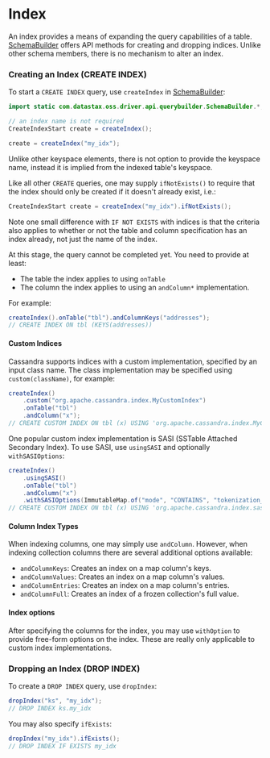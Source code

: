 <!--
Licensed to the Apache Software Foundation (ASF) under one
or more contributor license agreements.  See the NOTICE file
distributed with this work for additional information
regarding copyright ownership.  The ASF licenses this file
to you under the Apache License, Version 2.0 (the
"License"); you may not use this file except in compliance
with the License.  You may obtain a copy of the License at

  http://www.apache.org/licenses/LICENSE-2.0

Unless required by applicable law or agreed to in writing,
software distributed under the License is distributed on an
"AS IS" BASIS, WITHOUT WARRANTIES OR CONDITIONS OF ANY
KIND, either express or implied.  See the License for the
specific language governing permissions and limitations
under the License.
-->

# Index

An index provides a means of expanding the query capabilities of a table.  [SchemaBuilder] offers
API methods for creating and dropping indices.  Unlike other schema members, there is no mechanism
to alter an index.

### Creating an Index (CREATE INDEX)

To start a `CREATE INDEX` query, use `createIndex` in [SchemaBuilder]:

```java
import static com.datastax.oss.driver.api.querybuilder.SchemaBuilder.*;

// an index name is not required
CreateIndexStart create = createIndex();

create = createIndex("my_idx");
```

Unlike other keyspace elements, there is not option to provide the keyspace name, instead it is
implied from the indexed table's keyspace.

Like all other `CREATE` queries, one may supply `ifNotExists()` to require that the index should
only be created if it doesn't already exist, i.e.:

```java
CreateIndexStart create = createIndex("my_idx").ifNotExists();
```

Note one small difference with `IF NOT EXISTS` with indices is that the criteria also applies to
whether or not the table and column specification has an index already, not just the name of the
index.

At this stage, the query cannot be completed yet.  You need to provide at least:

* The table the index applies to using `onTable`
* The column the index applies to using an `andColumn*` implementation.

For example:

```java
createIndex().onTable("tbl").andColumnKeys("addresses");
// CREATE INDEX ON tbl (KEYS(addresses))
```

#### Custom Indices

Cassandra supports indices with a custom implementation, specified by an input class name.  The
class implementation may be specified using `custom(className)`, for example:

```java
createIndex()
    .custom("org.apache.cassandra.index.MyCustomIndex")
    .onTable("tbl")
    .andColumn("x");
// CREATE CUSTOM INDEX ON tbl (x) USING 'org.apache.cassandra.index.MyCustomIndex'
```

One popular custom index implementation is SASI (SSTable Attached Secondary Index).  To use SASI,
use `usingSASI` and optionally `withSASIOptions`:

```java
createIndex()
    .usingSASI()
    .onTable("tbl")
    .andColumn("x")
    .withSASIOptions(ImmutableMap.of("mode", "CONTAINS", "tokenization_locale", "en"));
// CREATE CUSTOM INDEX ON tbl (x) USING 'org.apache.cassandra.index.sasi.SASIIndex' WITH OPTIONS={'mode':'CONTAINS','tokenization_locale':'en'}
```

#### Column Index Types

When indexing columns, one may simply use `andColumn`.   However, when indexing collection columns
there are several additional options available:

* `andColumnKeys`: Creates an index on a map column's keys.
* `andColumnValues`: Creates an index on a map column's values.
* `andColumnEntries`: Creates an index on a map column's entries.
* `andColumnFull`:  Creates an index of a frozen collection's full value.

#### Index options

After specifying the columns for the index, you may use `withOption` to provide free-form options on
the index.  These are really only applicable to custom index implementations.

### Dropping an Index (DROP INDEX)

To create a `DROP INDEX` query, use `dropIndex`:

```java
dropIndex("ks", "my_idx");
// DROP INDEX ks.my_idx
```

You may also specify `ifExists`:

```java
dropIndex("my_idx").ifExists();
// DROP INDEX IF EXISTS my_idx
```

[SchemaBuilder]: https://docs.datastax.com/en/drivers/java/4.7/com/datastax/oss/driver/api/querybuilder/SchemaBuilder.html
